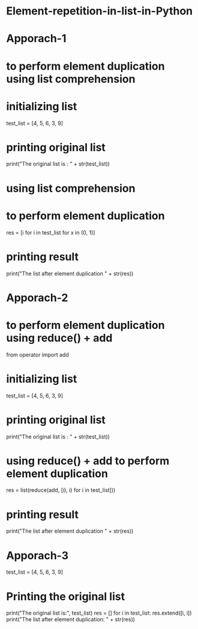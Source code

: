 # Element-repetition-in-list-in-Python

# Apporach-1
# to perform element duplication  using list comprehension

# initializing list
test_list = [4, 5, 6, 3, 9]

# printing original list
print("The original list is : " + str(test_list))

# using list comprehension
# to perform element duplication
res = [i for i in test_list for x in (0, 1)]

# printing result
print("The list after element duplication " + str(res))

# Apporach-2

# to perform element duplication using reduce() + add
from operator import add

# initializing list
test_list = [4, 5, 6, 3, 9]

# printing original list
print("The original list is : " + str(test_list))

# using reduce() + add  to perform element duplication
res = list(reduce(add, [(i, i) for i in test_list]))

# printing result
print("The list after element duplication " + str(res))

# Apporach-3

test_list = [4, 5, 6, 3, 9]
# Printing the original list
print("The original list is:", test_list)
res = []
for i in test_list:
	res.extend([i, i])
print("The list after element duplication: " + str(res))


